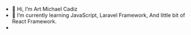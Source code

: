 - 👋 Hi, I’m Art Michael Cadiz
- 🌱 I’m currently learning JavaScript, Laravel Framework, And little bit of React Framework.
- 
  

<!---
lvl100boss/lvl100boss is a ✨ special ✨ repository because its `README.md` (this file) appears on your GitHub profile.
You can click the Preview link to take a look at your changes.
--->

